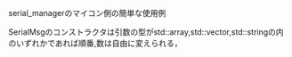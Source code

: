 serial_managerのマイコン側の簡単な使用例

SerialMsgのコンストラクタは引数の型がstd::array,std::vector,std::stringの内のいずれかであれば順番,数は自由に変えられる，
